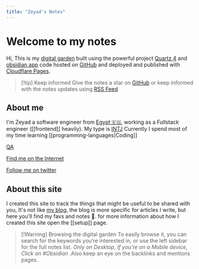 ```yaml
---
title: "Zeyad's Notes"
---
```

# Welcome to my notes

Hi, This is my [digital garden](https://jzhao.xyz/posts/networked-thought/) built using the powerful project [Quartz 4](https://quartz.jzhao.xyz/) and [obsidian app](https://obsidian.md/) code hosted on [GitHub](https://github.com/zeyadetman/Notes) and deployed and published with [Cloudflare Pages](https://pages.cloudflare.com/).

>[!tip] Keep informed 
> Give the notes a star on [GitHub](https://github.com/zeyadetman/Notes) or keep informed with the notes updates using [RSS Feed](https://notes.zeyadetman.com/index.xml)

## About me
I'm Zeyad a software engineer from [Egypt 🇪🇬](https://en.wikipedia.org/wiki/Kafr_El_Dawwar), working as a Fullstack engineer ([[frontend]] heavily). My type is [INTJ](https://www.crystalknows.com/personality-type/intj) Currently I spend most of my time learning [[programming-languages|Coding]]

[QA](QA.md)

[Find me on the Internet](https://www.zeyadetman.com/about)

[Follow me on twitter](https://twitter.com/zeyadetman)

## About this site
I created this site to track the things that might be useful to be shared with you, It's not like [my blog](https://zeyadetman.com), the blog is more specific for articles I write, but here you'll find my favs and notes 📝. for more information about how I created this site open the [[setup]] page.


> [!Warning] Browsing the digital garden
> To easily browse it, you can search for the keywords you’re interested in, or use the left sidebar for the full notes list. *Only on Desktop, If you’re on a Mobile device, Click on #Obsidian*  .Also keep an eye on the backlinks and mentions pages.

